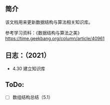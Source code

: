 ## 简介

该文档用来更新数据结构与算法相关知识库。

参考学习资料：《数据结构与算法之美》https://time.geekbang.org/column/article/40961

## 日志：（2021）

- 4.30 建立知识库

## ToDo:

- [ ] 数组结构总结（5.1）